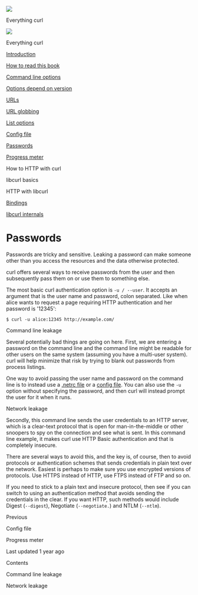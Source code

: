 <a href="../index.html" class="link-a079aa82--primary-53a25e66--logoLink-10d08504"></a>

<img src="https://gblobscdn.gitbook.com/orgs%2F-LxuH0qSm4xO9nWfEBlB%2Favatar.png?alt=media" class="image-67b14f24--avatar-1c1d03ec" />

<span class="text-4505230f--UIH400-4e41e82a--textContentFamily-49a318e1--spaceNameText-677c2969">Everything curl</span>

<a href="../index.html" class="link-a079aa82--primary-53a25e66--logoLink-10d08504"></a>

<img src="https://gblobscdn.gitbook.com/orgs%2F-LxuH0qSm4xO9nWfEBlB%2Favatar.png?alt=media" class="image-67b14f24--avatar-1c1d03ec" />

<span class="text-4505230f--UIH400-4e41e82a--textContentFamily-49a318e1--spaceNameText-677c2969">Everything curl</span>

<a href="../index.html" class="navButton-94f2579c--navButtonClickable-161b88ca"><span class="text-4505230f--UIH300-2063425d--textContentFamily-49a318e1--navButtonLabel-14a4968f">Introduction</span></a>

<a href="../how-to-read.html" class="navButton-94f2579c--navButtonClickable-161b88ca"><span class="text-4505230f--UIH300-2063425d--textContentFamily-49a318e1--navButtonLabel-14a4968f">How to read this book</span></a>



<a href="options.html" class="navButton-94f2579c--pageItemWithChildrenNested-2c5d8183--navButtonClickable-161b88ca"><span class="text-4505230f--UIH300-2063425d--textContentFamily-49a318e1--navButtonLabel-14a4968f">Command line options</span></a>

<a href="versions.html" class="navButton-94f2579c--pageItemWithChildrenNested-2c5d8183--navButtonClickable-161b88ca"><span class="text-4505230f--UIH300-2063425d--textContentFamily-49a318e1--navButtonLabel-14a4968f">Options depend on version</span></a>

<a href="urls.html" class="navButton-94f2579c--pageItemWithChildrenNested-2c5d8183--navButtonClickable-161b88ca"><span class="text-4505230f--UIH300-2063425d--textContentFamily-49a318e1--navButtonLabel-14a4968f">URLs</span></a>

<a href="globbing.html" class="navButton-94f2579c--pageItemWithChildrenNested-2c5d8183--navButtonClickable-161b88ca"><span class="text-4505230f--UIH300-2063425d--textContentFamily-49a318e1--navButtonLabel-14a4968f">URL globbing</span></a>

<a href="listopts.html" class="navButton-94f2579c--pageItemWithChildrenNested-2c5d8183--navButtonClickable-161b88ca"><span class="text-4505230f--UIH300-2063425d--textContentFamily-49a318e1--navButtonLabel-14a4968f">List options</span></a>

<a href="configfile.html" class="navButton-94f2579c--pageItemWithChildrenNested-2c5d8183--navButtonClickable-161b88ca"><span class="text-4505230f--UIH300-2063425d--textContentFamily-49a318e1--navButtonLabel-14a4968f">Config file</span></a>

<a href="passwords.html" class="navButton-94f2579c--pageItemWithChildrenNested-2c5d8183--navButtonClickable-161b88ca--navButtonOpened-6a88552e"><span class="text-4505230f--UIH300-2063425d--textContentFamily-49a318e1--navButtonLabel-14a4968f">Passwords</span></a>

<a href="progressmeter.html" class="navButton-94f2579c--pageItemWithChildrenNested-2c5d8183--navButtonClickable-161b88ca"><span class="text-4505230f--UIH300-2063425d--textContentFamily-49a318e1--navButtonLabel-14a4968f">Progress meter</span></a>



<span class="text-4505230f--UIH300-2063425d--textContentFamily-49a318e1--navButtonLabel-14a4968f">How to HTTP with curl</span>

<span class="text-4505230f--UIH300-2063425d--textContentFamily-49a318e1--navButtonLabel-14a4968f">libcurl basics</span>

<span class="text-4505230f--UIH300-2063425d--textContentFamily-49a318e1--navButtonLabel-14a4968f">HTTP with libcurl</span>

<a href="../bindings.html" class="navButton-94f2579c--navButtonClickable-161b88ca"><span class="text-4505230f--UIH300-2063425d--textContentFamily-49a318e1--navButtonLabel-14a4968f">Bindings</span></a>

<a href="../internals.html" class="navButton-94f2579c--navButtonClickable-161b88ca"><span class="text-4505230f--UIH300-2063425d--textContentFamily-49a318e1--navButtonLabel-14a4968f">libcurl internals</span></a>

<a href="../bookindex.html" class="navButton-94f2579c--navButtonClickable-161b88ca"><span class="text-4505230f--UIH300-2063425d--textContentFamily-49a318e1--navButtonLabel-14a4968f"></span></a>





# <span class="text-4505230f--DisplayH900-bfb998fa--textContentFamily-49a318e1">Passwords</span>

<span class="text-4505230f--UIH300-2063425d--textUIFamily-5ebd8e40--text-8ee2c8b2"></span>

<span class="text-4505230f--UIH300-2063425d--textUIFamily-5ebd8e40--text-8ee2c8b2"></span>

<span class="text-4505230f--TextH400-3033861f--textContentFamily-49a318e1"><span data-key="4e5aec8bb68d4f1fa789acb0aaf1b3d6"><span data-offset-key="4e5aec8bb68d4f1fa789acb0aaf1b3d6:0">Passwords are tricky and sensitive. Leaking a password can make someone other than you access the resources and the data otherwise protected.</span></span></span>

<span class="text-4505230f--TextH400-3033861f--textContentFamily-49a318e1"><span data-key="911f7e46a4334d6897e304e635810406"><span data-offset-key="911f7e46a4334d6897e304e635810406:0">curl offers several ways to receive passwords from the user and then subsequently pass them on or use them to something else.</span></span></span>

<span class="text-4505230f--TextH400-3033861f--textContentFamily-49a318e1"><span data-key="1908b397f25744b9a1b13155e063a26b"><span data-offset-key="1908b397f25744b9a1b13155e063a26b:0">The most basic curl authentication option is </span><span data-offset-key="1908b397f25744b9a1b13155e063a26b:1">`-u / --user`</span><span data-offset-key="1908b397f25744b9a1b13155e063a26b:2">. It accepts an argument that is the user name and password, colon separated. Like when alice wants to request a page requiring HTTP authentication and her password is '12345':</span></span></span>

    $ curl -u alice:12345 http://example.com/

<span class="text-4505230f--HeadingH700-04e1a2a3--textContentFamily-49a318e1"><span data-key="4699a94404934c8191048225eba10285"><span data-offset-key="4699a94404934c8191048225eba10285:0">Command line leakage</span></span></span>

<span class="text-4505230f--TextH400-3033861f--textContentFamily-49a318e1"><span data-key="58d919a480bc4d528091215e54b9c571"><span data-offset-key="58d919a480bc4d528091215e54b9c571:0">Several potentially bad things are going on here. First, we are entering a password on the command line and the command line might be readable for other users on the same system (assuming you have a multi-user system). curl will help minimize that risk by trying to blank out passwords from process listings.</span></span></span>

<span class="text-4505230f--TextH400-3033861f--textContentFamily-49a318e1"><span data-key="07e7c8bde2ed4af9a875a6987a785a47"><span data-offset-key="07e7c8bde2ed4af9a875a6987a785a47:0">One way to avoid passing the user name and password on the command line is to instead use a </span></span><a href="../usingcurl/netrc.html" class="link-a079aa82--primary-53a25e66--link-faf6c434"><span data-key="97559396061c4b7dbacd0f1677067b99"><span data-offset-key="97559396061c4b7dbacd0f1677067b99:0">.netrc file</span></span></a><span data-key="b3e8fc630a2e4d2fa83ae8bd74d0a9d6"><span data-offset-key="b3e8fc630a2e4d2fa83ae8bd74d0a9d6:0"> or a </span></span><a href="configfile.html" class="link-a079aa82--primary-53a25e66--link-faf6c434"><span data-key="a2f9494dce6244ffa10020e5fbc4226a"><span data-offset-key="a2f9494dce6244ffa10020e5fbc4226a:0">config file</span></span></a><span data-key="4f0298a2ece74083802a34e7f3e28bf1"><span data-offset-key="4f0298a2ece74083802a34e7f3e28bf1:0">. You can also use the </span><span data-offset-key="4f0298a2ece74083802a34e7f3e28bf1:1">`-u`</span><span data-offset-key="4f0298a2ece74083802a34e7f3e28bf1:2"> option without specifying the password, and then curl will instead prompt the user for it when it runs.</span></span></span>

<span class="text-4505230f--HeadingH700-04e1a2a3--textContentFamily-49a318e1"><span data-key="c4492c6945b04b4e8aff397aea2245e9"><span data-offset-key="c4492c6945b04b4e8aff397aea2245e9:0">Network leakage</span></span></span>

<span class="text-4505230f--TextH400-3033861f--textContentFamily-49a318e1"><span data-key="2234330dfa9244b4a001baf77e26a840"><span data-offset-key="2234330dfa9244b4a001baf77e26a840:0">Secondly, this command line sends the user credentials to an HTTP server, which is a clear-text protocol that is open for man-in-the-middle or other snoopers to spy on the connection and see what is sent. In this command line example, it makes curl use HTTP Basic authentication and that is completely insecure.</span></span></span>

<span class="text-4505230f--TextH400-3033861f--textContentFamily-49a318e1"><span data-key="77ac62d24c194139ba2cc19bb7744059"><span data-offset-key="77ac62d24c194139ba2cc19bb7744059:0">There are several ways to avoid this, and the key is, of course, then to avoid protocols or authentication schemes that sends credentials in plain text over the network. Easiest is perhaps to make sure you use encrypted versions of protocols. Use HTTPS instead of HTTP, use FTPS instead of FTP and so on.</span></span></span>

<span class="text-4505230f--TextH400-3033861f--textContentFamily-49a318e1"><span data-key="812b9649bb7f4f46b60321cc7dad64ba"><span data-offset-key="812b9649bb7f4f46b60321cc7dad64ba:0">If you need to stick to a plain text and insecure protocol, then see if you can switch to using an authentication method that avoids sending the credentials in the clear. If you want HTTP, such methods would include Digest (</span><span data-offset-key="812b9649bb7f4f46b60321cc7dad64ba:1">`--digest`</span><span data-offset-key="812b9649bb7f4f46b60321cc7dad64ba:2">), Negotiate (</span><span data-offset-key="812b9649bb7f4f46b60321cc7dad64ba:3">`--negotiate.`</span><span data-offset-key="812b9649bb7f4f46b60321cc7dad64ba:4">) and NTLM (</span><span data-offset-key="812b9649bb7f4f46b60321cc7dad64ba:5">`--ntlm`</span><span data-offset-key="812b9649bb7f4f46b60321cc7dad64ba:6">).</span></span></span>

<a href="configfile.html" class="reset-3c756112--card-6570f064--whiteCard-fff091a4--cardPrevious-56a5e674"></a>

<span class="text-4505230f--TextH200-a3425406--textContentFamily-49a318e1">Previous</span>

<span class="text-4505230f--UIH400-4e41e82a--textContentFamily-49a318e1">Config file</span>

<a href="progressmeter.html" class="reset-3c756112--card-6570f064--whiteCard-fff091a4--cardNext-19241c42"></a>


<span class="text-4505230f--UIH400-4e41e82a--textContentFamily-49a318e1">Progress meter</span>



<span class="text-4505230f--TextH200-a3425406--textContentFamily-49a318e1">Last updated 1 year ago</span>



<span class="text-4505230f--InfoH100-1e92e1d1--textContentFamily-49a318e1">Contents</span>

<a href="passwords.html#command-line-leakage" class="reset-3c756112--menuItem-aa02f6ec--menuItemLight-757d5235--menuItemInline-173bdf97--pageTocItem-f4427024"></a>

<span class="text-4505230f--UIH300-2063425d--textContentFamily-49a318e1"><span class="text-4505230f--UIH200-50ead35f--textContentFamily-49a318e1">Command line leakage</span></span>

<a href="passwords.html#network-leakage" class="reset-3c756112--menuItem-aa02f6ec--menuItemLight-757d5235--menuItemInline-173bdf97--pageTocItem-f4427024"></a>

<span class="text-4505230f--UIH300-2063425d--textContentFamily-49a318e1"><span class="text-4505230f--UIH200-50ead35f--textContentFamily-49a318e1">Network leakage</span></span>
